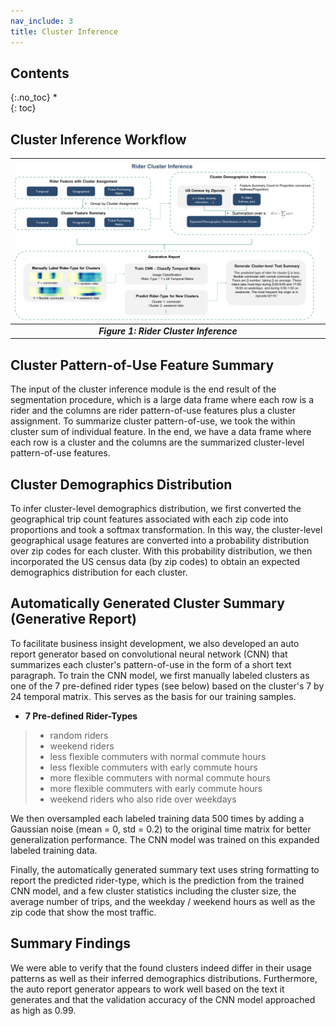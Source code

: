 ```yaml
---
nav_include: 3
title: Cluster Inference
---
```


## Contents
{:.no_toc}
*  
{: toc}

## Cluster Inference Workflow

| <img src="img/cluster_inference.png" width="1000">|
|:--:|
| ***Figure 1: Rider Cluster Inference*** |

## Cluster Pattern-of-Use Feature Summary
The input of the cluster inference module is the end result of the segmentation procedure, which is a large data frame where each row is a rider and the columns are rider pattern-of-use features plus a cluster assignment. To summarize cluster pattern-of-use, we took the within cluster sum of individual feature. In the end, we have a data frame where each row is a cluster and the columns are the summarized cluster-level pattern-of-use features.

## Cluster Demographics Distribution
To infer cluster-level demographics distribution, we first converted the geographical trip count features associated with each zip code into proportions and took a softmax transformation. In this way, the cluster-level geographical usage features are converted into a probability distribution over zip codes for each cluster. With this probability distribution, we then incorporated the US census data (by zip codes) to obtain an expected demographics distribution for each cluster. 

## Automatically Generated Cluster Summary (Generative Report)

To facilitate business insight development, we also developed an auto report generator based on convolutional neural network (CNN) that summarizes each cluster's pattern-of-use in the form of a short text paragraph. To train the CNN model, we first manually labeled clusters as one of the 7 pre-defined rider types (see below) based on the cluster's 7 by 24 temporal matrix. This serves as the basis for our training samples.

- **7 Pre-defined Rider-Types**
> - random riders
> - weekend riders
> - less flexible commuters with normal commute hours
> - less flexible commuters with early commute hours
> - more flexible commuters with normal commute hours
> - more flexible commuters with early commute hours
> - weekend riders who also ride over weekdays

 We then oversampled each labeled training data 500 times by adding a Gaussian noise (mean = 0, std = 0.2) to the original time matrix for better generalization performance. The CNN model was trained on this expanded labeled training data.

Finally, the automatically generated summary text uses string formatting to report the predicted rider-type, which is the prediction from the trained CNN model, and a few cluster statistics including the cluster size, the average number of trips, and the weekday / weekend hours as well as the zip code that show the most traffic.

## Summary Findings
We were able to verify that the found clusters indeed differ in their usage patterns as well as their inferred demographics distributions. Furthermore, the auto report generator appears to work well based on the text it generates and that the validation accuracy of the CNN model approached as high as 0.99.

